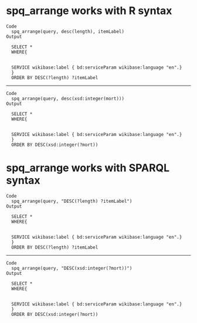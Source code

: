 # spq_arrange works with R syntax

    Code
      spq_arrange(query, desc(length), itemLabel)
    Output
      
      SELECT *
      WHERE{
      
      
      SERVICE wikibase:label { bd:serviceParam wikibase:language "en".}
      }
      ORDER BY DESC(?length) ?itemLabel

---

    Code
      spq_arrange(query, desc(xsd:integer(mort)))
    Output
      
      SELECT *
      WHERE{
      
      
      SERVICE wikibase:label { bd:serviceParam wikibase:language "en".}
      }
      ORDER BY DESC(xsd:integer(?mort))

# spq_arrange works with SPARQL syntax

    Code
      spq_arrange(query, "DESC(?length) ?itemLabel")
    Output
      
      SELECT *
      WHERE{
      
      
      SERVICE wikibase:label { bd:serviceParam wikibase:language "en".}
      }
      ORDER BY DESC(?length) ?itemLabel

---

    Code
      spq_arrange(query, "DESC(xsd:integer(?mort))")
    Output
      
      SELECT *
      WHERE{
      
      
      SERVICE wikibase:label { bd:serviceParam wikibase:language "en".}
      }
      ORDER BY DESC(xsd:integer(?mort))

